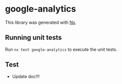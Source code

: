 # google-analytics

This library was generated with [Nx](https://nx.dev).

## Running unit tests

Run `nx test google-analytics` to execute the unit tests.

## Test 

- Update doc!!!
